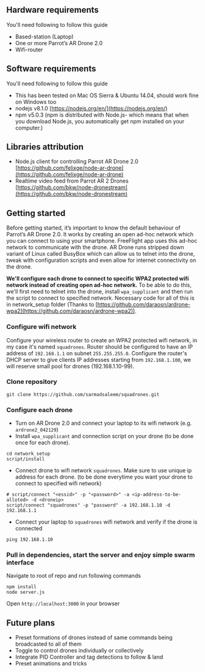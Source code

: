 ## Hardware requirements
You'll need following to follow this guide
- Based-station (Laptop)
- One or more Parrot’s AR Drone 2.0
- Wifi-router

## Software requirements
You'll need following to follow this guide
- This has been tested on Mac OS Sierra & Ubuntu 14.04, should work fine on Windows too
- nodejs v8.1.0 [https://nodejs.org/en/](https://nodejs.org/en/)
- npm v5.0.3 (npm is distributed with Node.js- which means that when you download Node.js, you automatically get npm installed on your computer.)

## Libraries attribution
- Node.js client for controlling Parrot AR Drone 2.0 [https://github.com/felixge/node-ar-drone](https://github.com/felixge/node-ar-drone)
- Realtime video feed from Parrot AR 2 Drones [https://github.com/bkw/node-dronestream](https://github.com/bkw/node-dronestream)


## Getting started
Before getting started, it’s important to know the default behaviour of Parrot’s AR Drone 2.0. It works by creating an open ad-hoc network which you can connect to using your smartphone. FreeFlight app uses this ad-hoc network to communicate with the drone. AR Drone runs stripped down variant of Linux called BusyBox which can allow us to telnet into the drone, tweak with configuration scripts and even allow for internet connectivity on the drone.

**We'll configure each drone to connect to specific WPA2 protected wifi network instead of creating open ad-hoc network.** To be able to do this, we'll first need to telnet into the drone, install `wpa_supplicant` and then run the script to connect to specified network. Necessary code for all of this is in network_setup folder (Thanks to [https://github.com/daraosn/ardrone-wpa2](https://github.com/daraosn/ardrone-wpa2)).

### Configure wifi network
Configure your wireless router to create an WPA2 protected wifi network, in my case it's named `squadrones`. Router should be configured to have an IP address of `192.168.1.1` on subnet `255.255.255.0`. Configure the router's DHCP server to give clients IP addresses starting from `192.168.1.100`, we will reserve small pool for drones (192.168.1.10-99).

### Clone repository
```
git clone https://github.com/sarmadsaleem/squadrones.git
```

### Configure each drone
- Turn on AR Drone 2.0 and connect your laptop to its wifi network (e.g. `ardrone2_042129`)
- Install `wpa_supplicant` and connection script on your drone (to be done once for each drone).
```
cd network_setup
script/install
```
- Connect drone to wifi network `squadrones`. Make sure to use unique ip address for each drone. (to be done everytime you want your drone to connect to specified wifi network)
```
# script/connect "<essid>" -p "<password>" -a <ip-address-to-be-alloted> -d <droneip>
script/connect "squadrones" -p "password" -a 192.168.1.10 -d 192.168.1.1
```
- Connect your laptop to `squadrones` wifi network and verify if the drone is connected
```
ping 192.168.1.10
```

### Pull in dependencies, start the server and enjoy simple swarm interface
Navigate to root of repo and run following commands
```
npm install
node server.js
```

Open `http://localhost:3000` in your browser

## Future plans
- Preset formations of drones instead of same commands being broadcasted to all of them
- Toggle to control drones individually or collectively
- Integrate PID Controller and tag detections to follow & land
- Preset animations and tricks
